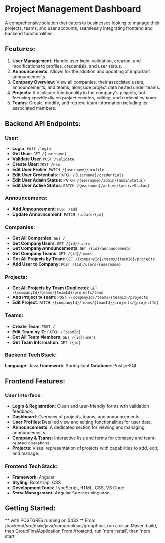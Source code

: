 # Project Management Dashboard

A comprehensive solution that caters to businesses looking to manage their projects, teams, and user accounts, seamlessly integrating frontend and backend functionalities.

## Features:

1. **User Management**: Handle user login, validation, creation, and modifications to profiles, credentials, and user status.
2. **Announcements**: Allows for the addition and updating of important announcements.
3. **Company Overview**: View all companies, their associated users, announcements, and teams, alongside project data nested under teams.
4. **Projects**: A duplicate functionality to the company's projects, but focusing specifically on project creation, editing, and retrieval by team.
5. **Teams**: Create, modify, and retrieve team information including its associated members.

## Backend API Endpoints:

### User:
- **Login**: `POST /login`
- **Get User**: `GET /{username}`
- **Validate User**: `POST /validate`
- **Create User**: `POST /new`
- **Edit User Profile**: `PATCH /{username}/profile`
- **Edit User Credentials**: `PATCH /{username}/credentials`
- **Edit User Admin Status**: `PATCH /{username}/admin/{adminStatus}`
- **Edit User Active Status**: `PATCH /{username}/active/{activeStatus}`

### Announcements:
- **Add Announcement**: `POST /add`
- **Update Announcement**: `PATCH /update/{id}`

### Companies:
- **Get All Companies**: `GET /`
- **Get Company Users**: `GET /{id}/users`
- **Get Company Announcements**: `GET /{id}/announcements`
- **Get Company Teams**: `GET /{id}/teams`
- **Get All Projects by Team**: `GET /{companyId}/teams/{teamId}/projects`
- **Add User to Company**: `POST /{id}/users/{username}`

### Projects:
- **Get All Projects by Team (Duplicate)**: `GET /{companyId}/teams/{teamId}/projects/team`
- **Add Project to Team**: `POST /{companyId}/teams/{teamId}/projects`
- **Edit Project**: `PATCH /{companyId}/teams/{teamId}/projects/{projectId}`

### Teams:
- **Create Team**: `POST /`
- **Edit Team by ID**: `PATCH /{teamId}`
- **Get All Team Members**: `GET /{id}/users`
- **Get Team Information**: `GET /{id}`

### Backend Tech Stack:

**Language**: Java
**Framework**: Spring Boot
**Database**: PostgreSQL

## Frontend Features:

### User Interface:

- **Login & Registration**: Clean and user-friendly forms with validation feedback.
- **Dashboard**: Overview of projects, teams, and announcements.
- **User Profiles**: Detailed view and editing functionalities for user data.
- **Announcements**: A dedicated section for viewing and managing announcements.
- **Company & Teams**: Interactive lists and forms for company and team-related operations.
- **Projects**: Visual representation of projects with capabilities to add, edit, and manage.

### Frontend Tech Stack:

- **Framework**: Angular
- **Styling**: Bootstrap, CSS
- **Development Tools**: TypeScript, HTML, CSS, VS Code
- **State Management**: Angular Services singleton

## Getting Started:

** with POSTGRES running on 5432 **
From /backend/src/main/java/com/cooksys/groupfinal, run a clean Maven build, then GroupFinalApplication
From /frontend, run 'npm install', then 'npm start'


